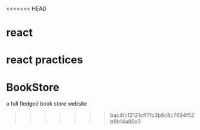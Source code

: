 <<<<<<< HEAD
# react
react practices
=======
# BookStore
a full fledged book store website
>>>>>>> bac4fc12121cff7fc3b8c8c7694f52b9b14a80a3
